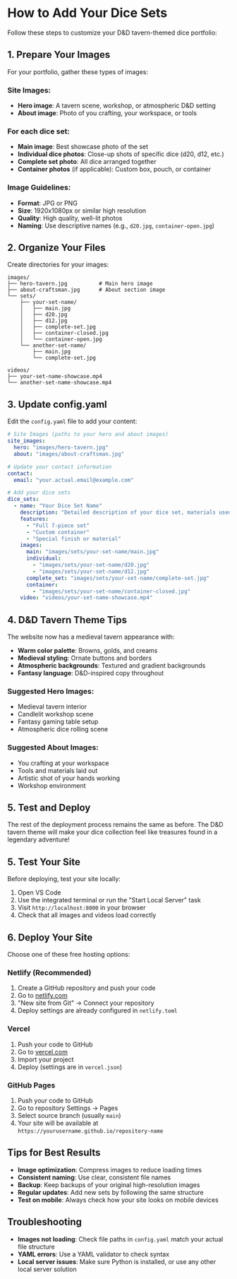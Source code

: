 # How to Add Your Dice Sets

Follow these steps to customize your D&D tavern-themed dice portfolio:

## 1. Prepare Your Images

For your portfolio, gather these types of images:

### Site Images:
- **Hero image**: A tavern scene, workshop, or atmospheric D&D setting
- **About image**: Photo of you crafting, your workspace, or tools

### For each dice set:
- **Main image**: Best showcase photo of the set
- **Individual dice photos**: Close-up shots of specific dice (d20, d12, etc.)
- **Complete set photo**: All dice arranged together
- **Container photos** (if applicable): Custom box, pouch, or container

### Image Guidelines:
- **Format**: JPG or PNG
- **Size**: 1920x1080px or similar high resolution
- **Quality**: High quality, well-lit photos
- **Naming**: Use descriptive names (e.g., `d20.jpg`, `container-open.jpg`)

## 2. Organize Your Files

Create directories for your images:

```
images/
├── hero-tavern.jpg          # Main hero image
├── about-craftsman.jpg      # About section image
└── sets/
    ├── your-set-name/
    │   ├── main.jpg
    │   ├── d20.jpg
    │   ├── d12.jpg
    │   ├── complete-set.jpg
    │   ├── container-closed.jpg
    │   └── container-open.jpg
    └── another-set-name/
        ├── main.jpg
        └── complete-set.jpg

videos/
├── your-set-name-showcase.mp4
└── another-set-name-showcase.mp4
```

## 3. Update config.yaml

Edit the `config.yaml` file to add your content:

```yaml
# Site Images (paths to your hero and about images)
site_images:
  hero: "images/hero-tavern.jpg"
  about: "images/about-craftsman.jpg"

# Update your contact information
contact:
  email: "your.actual.email@example.com"

# Add your dice sets
dice_sets:
  - name: "Your Dice Set Name"
    description: "Detailed description of your dice set, materials used, inspiration, etc."
    features:
      - "Full 7-piece set"
      - "Custom container"
      - "Special finish or material"
    images:
      main: "images/sets/your-set-name/main.jpg"
      individual: 
        - "images/sets/your-set-name/d20.jpg"
        - "images/sets/your-set-name/d12.jpg"
      complete_set: "images/sets/your-set-name/complete-set.jpg"
      container: 
        - "images/sets/your-set-name/container-closed.jpg"
    video: "videos/your-set-name-showcase.mp4"
```

## 4. D&D Tavern Theme Tips

The website now has a medieval tavern appearance with:
- **Warm color palette**: Browns, golds, and creams
- **Medieval styling**: Ornate buttons and borders
- **Atmospheric backgrounds**: Textured and gradient backgrounds
- **Fantasy language**: D&D-inspired copy throughout

### Suggested Hero Images:
- Medieval tavern interior
- Candlelit workshop scene
- Fantasy gaming table setup
- Atmospheric dice rolling scene

### Suggested About Images:
- You crafting at your workspace
- Tools and materials laid out
- Artistic shot of your hands working
- Workshop environment

## 5. Test and Deploy

The rest of the deployment process remains the same as before. The D&D tavern theme will make your dice collection feel like treasures found in a legendary adventure!

## 5. Test Your Site

Before deploying, test your site locally:

1. Open VS Code
2. Use the integrated terminal or run the "Start Local Server" task
3. Visit `http://localhost:8000` in your browser
4. Check that all images and videos load correctly

## 6. Deploy Your Site

Choose one of these free hosting options:

### Netlify (Recommended)
1. Create a GitHub repository and push your code
2. Go to [netlify.com](https://netlify.com)
3. "New site from Git" → Connect your repository
4. Deploy settings are already configured in `netlify.toml`

### Vercel
1. Push your code to GitHub
2. Go to [vercel.com](https://vercel.com)
3. Import your project
4. Deploy (settings are in `vercel.json`)

### GitHub Pages
1. Push your code to GitHub
2. Go to repository Settings → Pages
3. Select source branch (usually `main`)
4. Your site will be available at `https://yourusername.github.io/repository-name`

## Tips for Best Results

- **Image optimization**: Compress images to reduce loading times
- **Consistent naming**: Use clear, consistent file names
- **Backup**: Keep backups of your original high-resolution images
- **Regular updates**: Add new sets by following the same structure
- **Test on mobile**: Always check how your site looks on mobile devices

## Troubleshooting

- **Images not loading**: Check file paths in `config.yaml` match your actual file structure
- **YAML errors**: Use a YAML validator to check syntax
- **Local server issues**: Make sure Python is installed, or use any other local server solution
